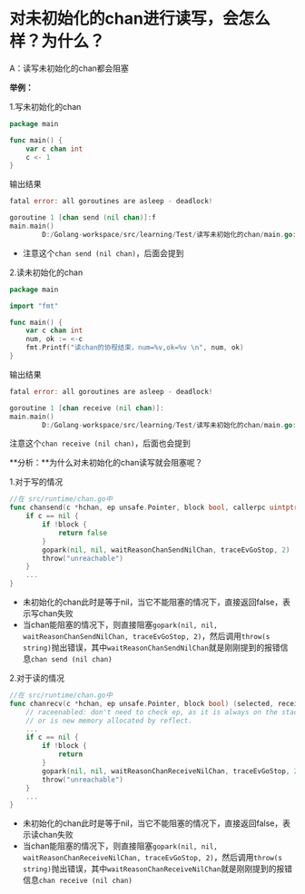 # 对未初始化的chan进行读写，会怎么样？为什么？

A：读写未初始化的chan都会阻塞

**举例：**

1.写未初始化的chan

```go
package main

func main() {
	var c chan int
	c <- 1
}
```

输出结果

```go
fatal error: all goroutines are asleep - deadlock!

goroutine 1 [chan send (nil chan)]:f
main.main()
        D:/Golang-workspace/src/learning/Test/读写未初始化的chan/main.go:5 +0x3d
```

- 注意这个`chan send (nil chan)`，后面会提到

2.读未初始化的chan

```go
package main

import "fmt"

func main() {
	var c chan int
	num, ok := <-c
	fmt.Printf("读chan的协程结束，num=%v,ok=%v \n", num, ok)
}
```

输出结果

```go
fatal error: all goroutines are asleep - deadlock!

goroutine 1 [chan receive (nil chan)]:
main.main()
        D:/Golang-workspace/src/learning/Test/读写未初始化的chan/main.go:7 +0x4d
```

注意这个`chan receive (nil chan)`，后面也会提到

**分析：**为什么对未初始化的chan读写就会阻塞呢？

1.对于写的情况

```go
//在 src/runtime/chan.go中
func chansend(c *hchan, ep unsafe.Pointer, block bool, callerpc uintptr) bool {
	if c == nil {
		if !block {
			return false
		}
		gopark(nil, nil, waitReasonChanSendNilChan, traceEvGoStop, 2)
		throw("unreachable")
	}
    ...
}
```

- 未初始化的chan此时是等于nil，当它不能阻塞的情况下，直接返回false，表示写chan失败
- 当chan能阻塞的情况下，则直接阻塞`gopark(nil, nil, waitReasonChanSendNilChan, traceEvGoStop, 2)`，然后调用`throw(s string)`抛出错误，其中`waitReasonChanSendNilChan`就是刚刚提到的报错信息`chan send (nil chan)`

2.对于读的情况

```go
//在 src/runtime/chan.go中
func chanrecv(c *hchan, ep unsafe.Pointer, block bool) (selected, received bool) {
	// raceenabled: don't need to check ep, as it is always on the stack
	// or is new memory allocated by reflect.
	...
	if c == nil {
		if !block {
			return
		}
		gopark(nil, nil, waitReasonChanReceiveNilChan, traceEvGoStop, 2)
		throw("unreachable")
	}
    ...
}
```

- 未初始化的chan此时是等于nil，当它不能阻塞的情况下，直接返回false，表示读chan失败
- 当chan能阻塞的情况下，则直接阻塞`gopark(nil, nil, waitReasonChanReceiveNilChan, traceEvGoStop, 2)`，然后调用`throw(s string)`抛出错误，其中`waitReasonChanReceiveNilChan`就是刚刚提到的报错信息`chan receive (nil chan)`